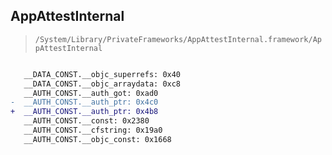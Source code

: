 ## AppAttestInternal

> `/System/Library/PrivateFrameworks/AppAttestInternal.framework/AppAttestInternal`

```diff

   __DATA_CONST.__objc_superrefs: 0x40
   __DATA_CONST.__objc_arraydata: 0xc8
   __AUTH_CONST.__auth_got: 0xad0
-  __AUTH_CONST.__auth_ptr: 0x4c0
+  __AUTH_CONST.__auth_ptr: 0x4b8
   __AUTH_CONST.__const: 0x2380
   __AUTH_CONST.__cfstring: 0x19a0
   __AUTH_CONST.__objc_const: 0x1668

```
